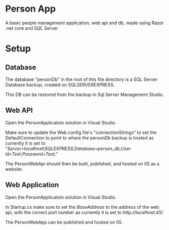 # Person App
A basic people management application, web api and db, made using Razor .net core and SQL Server 

<h1>Setup</h1>

<h2>Database</h2>
The database "personDb" in the root of this file directory is a SQL Server Database backup, created on SQLSERVEREXPRESS.

This DB can be restored from the backup in Sql Server Management Studio.

<h2>Web API</h2>

Open the PersonApplicatoin solution in Visual Studio.

Make sure to update the Web.config file's "connectionStrings" to set the DefaultConnection to point to where the personDb backup is hosted as currently it is set to 
<i>"Server=localhost\SQLEXPRESS;Database=person_db;User Id=Test;Password=Test;"</i>

The PersonWebApi should then be built, published, and hosted on IIS as a website.

<h2>Web Application</h2>

Open the PersonApplicatoin solution in Visual Studio.

In Startup.cs make sure to set the <i>BaseAddress</i> to the address of the web api, with the correct port number as currently it is set to <i>http://localhost:45/</i>

The PersonWebApp can be published and hosted on IIS.

